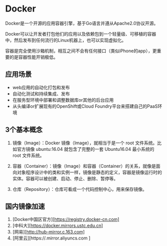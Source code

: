 # Docker

Docker是一个开源的应用容器引擎，基于Go语言并遵从Apache2.0协议开源。

Docker可以让开发者打包他们的应用以及依赖包到一个轻量级、可移植的容器中，然后发布到任何流行的Linux机器上，也可以实现虚拟化。

容器是完全使用沙箱机制，相互之间不会有任何接口（类似iPhone的app），更重要的是容器性能开销极低。

## 应用场景

- web应用的自动化打包和发布
- 自动化测试和持续集成、发布
- 在服务型环境中部署和调整数据库or其他的后台应用
- 从头编译or扩展现有的OpenShift或Cloud Foundry平台来搭建自己的PaaS环境

## 3个基本概念

1. 镜像（Image）：Docker 镜像（Image），就相当于是一个 root 文件系统。比如官方镜像 ubuntu:16.04 就包含了完整的一套 Ubuntu16.04 最小系统的 root 文件系统。

2. 容器（Container）：镜像（Image）和容器（Container）的关系，就像是面向对象程序设计中的类和实例一样，镜像是静态的定义，容器是镜像运行时的实体。容器可以被创建、启动、停止、删除、暂停等。

3. 仓库（Repository）：仓库可看成一个代码控制中心，用来保存镜像。

## 国内镜像加速
1. [Docker中国区官方][https://registry.docker-cn.com]
2. [中科大][https://docker.mirrors.ustc.edu.cn]
3. [网易][http://hub-mirror.c.163.com]
4. [阿里云][https://<xxx>.mirror.aliyuncs.com	]
